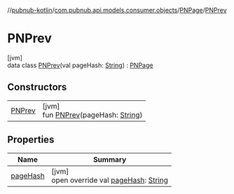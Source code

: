 //[pubnub-kotlin](../../../../index.md)/[com.pubnub.api.models.consumer.objects](../../index.md)/[PNPage](../index.md)/[PNPrev](index.md)

# PNPrev

[jvm]\
data class [PNPrev](index.md)(val pageHash: [String](https://kotlinlang.org/api/latest/jvm/stdlib/kotlin/-string/index.html)) : [PNPage](../index.md)

## Constructors

| | |
|---|---|
| [PNPrev](-p-n-prev.md) | [jvm]<br>fun [PNPrev](-p-n-prev.md)(pageHash: [String](https://kotlinlang.org/api/latest/jvm/stdlib/kotlin/-string/index.html)) |

## Properties

| Name | Summary |
|---|---|
| [pageHash](page-hash.md) | [jvm]<br>open override val [pageHash](page-hash.md): [String](https://kotlinlang.org/api/latest/jvm/stdlib/kotlin/-string/index.html) |
